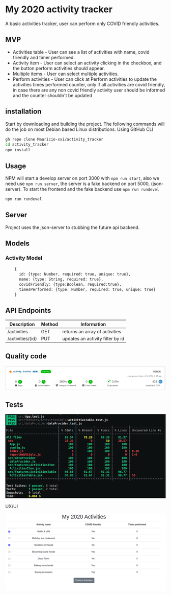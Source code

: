 # My 2020 activity tracker

A basic activities tracker, user can perform only COVID friendly activities.

## MVP

-   Activities table - User can see a list of activities with name, covid friendly and timer performed.
-   Activity item - User can select an activity clicking in the checkbox, and the button perform activities should appear.
-   Multiple items - User can select multiple activities.
-   Perform activities - User can click at Perform activities to update the activities times performed counter, only if all activities are covid friendly, in case there are any non covid friendly activity user should be informed and the counter shouldn't be updated

## installation

Start by downloading and building the project. The following commands will do the job on most Debian based Linux distributions.
Using GitHub CLI

```bash
gh repo clone Mauricio-xxi/activity_tracker
cd activity_tracker
npm install
```

## Usage

NPM will start a develop server on port 3000 with `npm run start`, also we need use `npm run server`, the server is a fake backend on port 5000, (json-server).
To start the frontend and the fake backend use `npm run rundevel`

```bash
npm run rundevel
```

## Server

Project uses the json-server to stubbing the future api backend.

## Models

### Activity Model

```
    {
      id: {type: Number, required: true, unique: true},
      name: {type: String, required: true},
      covidFriendly: {type:Boolean, required:true},
      timesPerformed: {type: Number, required: true, unique: true}
    }
```

## API Endpoints

| Description      | Method | Information                      |
| ---------------- | ------ | -------------------------------- |
| /activities      | GET    | returns an array of activities   |
| /activities/{id} | PUT    | updates an activity filter by id |

## Quality code

![alt text](./src/readmeFiles/sonar.png 'Sonar Cloud Quality Gate')

## Tests

![alt text](./src/readmeFiles/coverage.png 'Tests Coverage')

UX/UI

![alt text](./src/readmeFiles/userInterface.png 'UX/UI')
